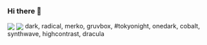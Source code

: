 ### Hi there 👋

<!--
**ARS-987/ARS-987** is a ✨ _special_ ✨ repository because its `README.md` (this file) appears on your GitHub profile.

Here are some ideas to get you started:

- 🔭 I’m currently working on ...
- 🌱 I’m currently learning ...
- 👯 I’m looking to collaborate on ...
- 🤔 I’m looking for help with ...
- 💬 Ask me about ...
- 📫 How to reach me: ...
- 😄 Pronouns: ...
- ⚡ Fun fact: ...
-->
<a href="https://github.com/ARS-987">
<img align="center" src="https://github-readme-stats.vercel.app/api?username=ARS-987&show_icons=true&count_private=true&include_all_commits=true&theme=dracula" /></a>
<a href="https://github.com/ARS-987">
<img align="center" src="https://github-readme-stats.vercel.app/api/top-langs/?username=ARS-987&theme=tokyonight" /></a>
dark, radical, merko, gruvbox, #tokyonight, onedark, cobalt, synthwave, highcontrast, dracula
